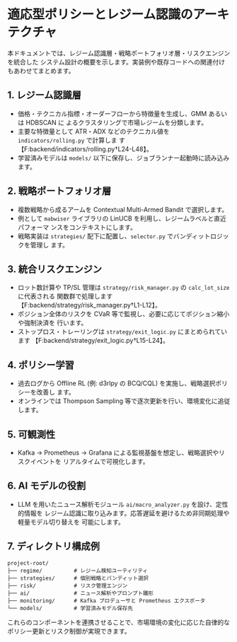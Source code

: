 # 適応型ポリシーとレジーム認識のアーキテクチャ

本ドキュメントでは、レジーム認識層・戦略ポートフォリオ層・リスクエンジンを統合した
システム設計の概要を示します。実装例や既存コードへの関連付けもあわせてまとめます。

## 1. レジーム認識層

- 価格・テクニカル指標・オーダーフローから特徴量を生成し、GMM あるいは HDBSCAN に
  よるクラスタリングで市場レジームを分類します。
- 主要な特徴量として ATR・ADX などのテクニカル値を `indicators/rolling.py` で計算しま
  す【F:backend/indicators/rolling.py†L24-L48】。
- 学習済みモデルは `models/` 以下に保存し、ジョブランナー起動時に読み込みます。

## 2. 戦略ポートフォリオ層

- 複数戦略から成るアームを Contextual Multi-Armed Bandit で選択します。
- 例として `mabwiser` ライブラリの LinUCB を利用し、レジームラベルと直近パフォーマ
  ンスをコンテキストにします。
- 戦略実装は `strategies/` 配下に配置し、`selector.py` でバンディットロジックを管理し
  ます。

## 3. 統合リスクエンジン

- ロット数計算や TP/SL 管理は `strategy/risk_manager.py` の `calc_lot_size` に代表される
  関数群で処理します【F:backend/strategy/risk_manager.py†L1-L12】。
- ポジション全体のリスクを CVaR 等で監視し、必要に応じてポジション縮小や強制決済を
  行います。
- ストップロス・トレーリングは `strategy/exit_logic.py` にまとめられています
  【F:backend/strategy/exit_logic.py†L15-L24】。

## 4. ポリシー学習

- 過去ログから Offline RL (例: d3rlpy の BCQ/CQL) を実施し、戦略選択ポリシーを改善し
  ます。
- オンラインでは Thompson Sampling 等で逐次更新を行い、環境変化に追従します。

## 5. 可観測性

- Kafka → Prometheus → Grafana による監視基盤を想定し、戦略選択やリスクイベントを
  リアルタイムで可視化します。

## 6. AI モデルの役割

- LLM を用いたニュース解析モジュール `ai/macro_analyzer.py` を設け、定性的情報を
  レジーム認識に取り込みます。応答遅延を避けるため非同期処理や軽量モデル切り替えを
  可能にします。

## 7. ディレクトリ構成例

```
project-root/
├── regime/          # レジーム検知ユーティリティ
├── strategies/      # 個別戦略とバンディット選択
├── risk/            # リスク管理エンジン
├── ai/              # ニュース解析やプロンプト雛形
├── monitoring/      # Kafka プロデューサと Prometheus エクスポータ
└── models/          # 学習済みモデル保存先
```

これらのコンポーネントを連携させることで、市場環境の変化に応じた自律的な
ポリシー更新とリスク制御が実現できます。
